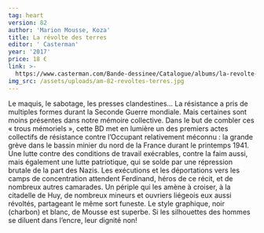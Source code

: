 ```yaml
---
tag: heart
version: 82
author: 'Marion Mousse, Koza'
title: La révolte des terres
editor: ' Casterman'
year: '2017'
price: 18 €
link: >-
  https://www.casterman.com/Bande-dessinee/Catalogue/albums/la-revolte-des-terres
img_src: /assets/uploads/am-82-revoltes-terres.jpg
---
```

Le maquis, le sabotage, les presses clandestines… La résistance a pris de multiples formes durant la Seconde Guerre mondiale. Mais certaines sont moins présentes dans notre mémoire collective. Dans le but de combler ces « trous mémoriels », cette BD met en lumière un des premiers actes collectifs de résistance contre l’Occupant relativement méconnu : la grande grève dans le bassin minier du nord de la France durant le printemps 1941. Une lutte contre des conditions de travail exécrables, contre la faim aussi, mais également une lutte patriotique, qui se solde par une répression brutale de la part des Nazis. Les exécutions et les déportations vers les camps de concentration attendent Ferdinand, héros de ce récit, et de nombreux autres camarades. Un périple qui les amène à croiser, à la citadelle de Huy, de nombreux mineurs et ouvriers liégeois eux aussi révoltés, partageant le même sort funeste. Le style graphique, noir (charbon) et blanc, de Mousse est superbe. Si les silhouettes des hommes se diluent dans l’encre, leur dignité non!
